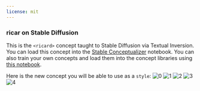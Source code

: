 ```yaml
---
license: mit
---
```

### ricar on Stable Diffusion
This is the `<ricard>` concept taught to Stable Diffusion via Textual Inversion. You can load this concept into the [Stable Conceptualizer](https://colab.research.google.com/github/huggingface/notebooks/blob/main/diffusers/stable_conceptualizer_inference.ipynb) notebook. You can also train your own concepts and load them into the concept libraries using [this notebook](https://colab.research.google.com/github/huggingface/notebooks/blob/main/diffusers/sd_textual_inversion_training.ipynb).

Here is the new concept you will be able to use as a `style`:
![<ricard> 0](https://huggingface.co/sd-concepts-library/ricar/resolve/main/concept_images/2.jpeg)
![<ricard> 1](https://huggingface.co/sd-concepts-library/ricar/resolve/main/concept_images/3.jpeg)
![<ricard> 2](https://huggingface.co/sd-concepts-library/ricar/resolve/main/concept_images/1.jpeg)
![<ricard> 3](https://huggingface.co/sd-concepts-library/ricar/resolve/main/concept_images/4.jpeg)
![<ricard> 4](https://huggingface.co/sd-concepts-library/ricar/resolve/main/concept_images/0.jpeg)

